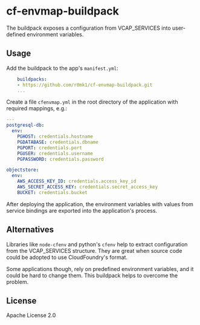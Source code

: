 # cf-envmap-buildpack

The buildpack exposes a configuration from VCAP_SERVICES into
user-defined environment variables.


## Usage

Add the buildpack to the app's `manifest.yml`:

```yaml
    buildpacks:
    - https://github.com/r0mk1/cf-envmap-buildpack.git
    ...
```

Create a file `cfenvmap.yml` in the root directory of the application with required mappings, e.g.:

```yaml
---
postgresql-db:
  env:
    PGHOST: credentials.hostname
    PGDATABASE: credentials.dbname
    PGPORT: credentials.port
    PGUSER: credentials.username
    PGPASSWORD: credentials.password

objectstore:
  env:
    AWS_ACCESS_KEY_ID: credentials.access_key_id
    AWS_SECRET_ACCESS_KEY: credentials.secret_access_key
    BUCKET: credentials.bucket
```

After deploying the application, the environment variables with values from service bindings
are exported into the application's process.


## Alternatives

Libraries like `node-cfenv` and python's `cfenv` help to extract configuration from the
VCAP_SERVICES structure.  They are great when source code could be adopted to use
CloudFoundry's format.

Some applications though, rely on predefined environment variables, and it could be hard
to change them.  This buildpack helps to overcome the problem.


## License

Apache License 2.0
